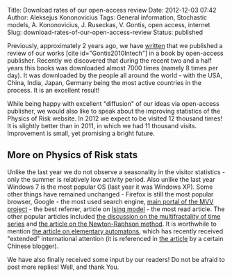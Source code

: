 Title: Download rates of our open-access review
Date: 2012-12-03 07:42
Author: Aleksejus Kononovicius
Tags: General information, Stochastic models, A. Kononovicius, J. Ruseckas, V. Gontis, open access, internet
Slug: download-rates-of-our-open-access-review
Status: published

Previously, approximately 2 years
ago, we have
[written](/non-linear-stochastic-model-return "A Non-Linear Double Stochastic Model of Return in Financial Markets")
that we published a review of our works \[cite id="Gontis2010Intech"\]
in a book by open-access publisher. Recently we discovered that during
the recent two and a half years this books was downloaded almost 7000
times (namely 8 times per day). It was downloaded by the people all
around the world - with the USA, China, India, Japan, Germany being the
most active countries in the process. It is an excellent result!

While being happy with excellent "diffusion" of our ideas via
open-access publisher, we would also like to speak about the improving
statistics of the Physics of Risk website. In 2012 we expect to be
visited 12 thousand times! It is slightly better than in 2011, in which
we had 11 thousand visits. Improvement is small, yet promising a bright
future.<!--more-->

More on Physics of Risk stats
-----------------------------

Unlike the last year we do not observe a seasonality in the visitor
statistics - only the summer is relatively low activity period. Also
unlike the last year Windows 7 is the most popular OS (last year it was
Windows XP). Some other things have remained unchanged - Firefox is
still the most popular browser, Google - the most used search engine,
[main portal of the MVV project](http://mokslasplius.lt) - the best
referrer, article on [Ising
model](/ising-model "Ising model") - the
most read article. The other popular articles included [the discussion
on the multifractality of time
series](/multifractality-time-series "Multifractality of time series ")
and [the article on the Newton-Raphson
method](/newton-raphson "Newton-Raphson method ").
It is worthwhile to mention [the article on elementary
automatons](/wolframs-elementary-automatons "Wolframo elementarios programėlės"),
which has recently received "extended" international attention (it is
referenced in [the
article](http://blog.sciencenet.cn/blog-677221-636232.html "Link to the article by the Chinese blogger")
by a certain Chinese blogger).

We have also finally received some input by our readers! Do not be
afraid to post more replies! Well, and thank You.
